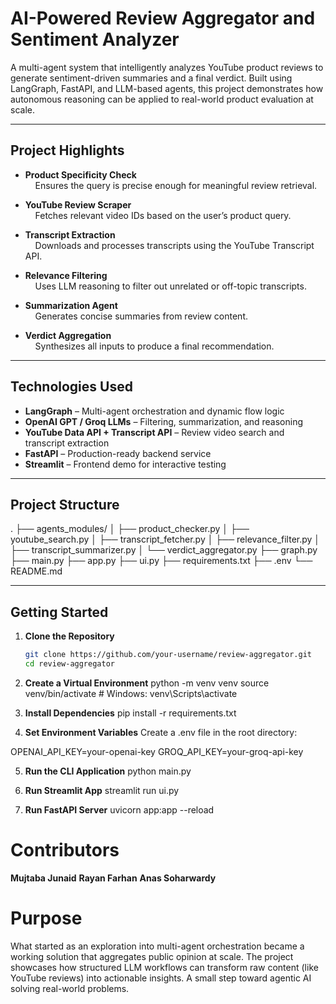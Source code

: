 # **AI-Powered Review Aggregator and Sentiment Analyzer**

A multi-agent system that intelligently analyzes YouTube product reviews to generate sentiment-driven summaries and a final verdict. Built using LangGraph, FastAPI, and LLM-based agents, this project demonstrates how autonomous reasoning can be applied to real-world product evaluation at scale.

---

## **Project Highlights**

- **Product Specificity Check**  
  &nbsp;&nbsp;&nbsp;&nbsp;Ensures the query is precise enough for meaningful review retrieval.

- **YouTube Review Scraper**  
  &nbsp;&nbsp;&nbsp;&nbsp;Fetches relevant video IDs based on the user’s product query.

- **Transcript Extraction**  
  &nbsp;&nbsp;&nbsp;&nbsp;Downloads and processes transcripts using the YouTube Transcript API.

- **Relevance Filtering**  
  &nbsp;&nbsp;&nbsp;&nbsp;Uses LLM reasoning to filter out unrelated or off-topic transcripts.

- **Summarization Agent**  
  &nbsp;&nbsp;&nbsp;&nbsp;Generates concise summaries from review content.

- **Verdict Aggregation**  
  &nbsp;&nbsp;&nbsp;&nbsp;Synthesizes all inputs to produce a final recommendation.

---

## **Technologies Used**

- **LangGraph** – Multi-agent orchestration and dynamic flow logic  
- **OpenAI GPT / Groq LLMs** – Filtering, summarization, and reasoning  
- **YouTube Data API + Transcript API** – Review video search and transcript extraction  
- **FastAPI** – Production-ready backend service  
- **Streamlit** – Frontend demo for interactive testing  

---

## **Project Structure**

.
├── agents_modules/
│ ├── product_checker.py
│ ├── youtube_search.py
│ ├── transcript_fetcher.py
│ ├── relevance_filter.py
│ ├── transcript_summarizer.py
│ └── verdict_aggregator.py
├── graph.py 
├── main.py
├── app.py
├── ui.py 
├── requirements.txt
├── .env 
└── README.md


---

## **Getting Started**

1. **Clone the Repository**
   ```bash
   git clone https://github.com/your-username/review-aggregator.git
   cd review-aggregator

2. **Create a Virtual Environment**
python -m venv venv
source venv/bin/activate  # Windows: venv\Scripts\activate

3. **Install Dependencies**
pip install -r requirements.txt

4. **Set Environment Variables**
Create a .env file in the root directory:

OPENAI_API_KEY=your-openai-key
GROQ_API_KEY=your-groq-api-key

5. **Run the CLI Application**
python main.py

6. **Run Streamlit App**
streamlit run ui.py

7. **Run FastAPI Server**
uvicorn app:app --reload

# **Contributors**
**Mujtaba Junaid**
**Rayan Farhan**
**Anas Soharwardy**


# **Purpose**
What started as an exploration into multi-agent orchestration became a working solution that aggregates public opinion at scale. 
The project showcases how structured LLM workflows can transform raw content (like YouTube reviews) into actionable insights.
A small step toward agentic AI solving real-world problems.

